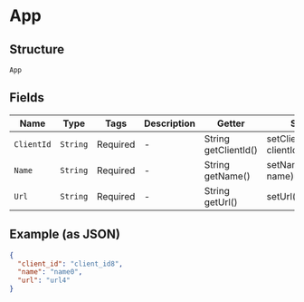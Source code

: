 
# App

## Structure

`App`

## Fields

| Name | Type | Tags | Description | Getter | Setter |
|  --- | --- | --- | --- | --- | --- |
| `ClientId` | `String` | Required | - | String getClientId() | setClientId(String clientId) |
| `Name` | `String` | Required | - | String getName() | setName(String name) |
| `Url` | `String` | Required | - | String getUrl() | setUrl(String url) |

## Example (as JSON)

```json
{
  "client_id": "client_id8",
  "name": "name0",
  "url": "url4"
}
```

